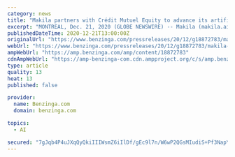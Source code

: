 ```yaml
---
category: news
title: "Makila partners with Crédit Mutuel Equity to advance its artificial intelligence innovations in the international arena"
excerpt: "MONTREAL, Dec. 21, 2020 (GLOBE NEWSWIRE) -- Makila (makila.ai), a company specializing in simulation and predictive analysis solutions, founded in Montreal and operating"
publishedDateTime: 2020-12-21T13:00:00Z
originalUrl: "https://www.benzinga.com/pressreleases/20/12/g18872783/makila-partners-with-cr-dit-mutuel-equity-to-advance-its-artificial-intelligence-innovations-in-th"
webUrl: "https://www.benzinga.com/pressreleases/20/12/g18872783/makila-partners-with-cr-dit-mutuel-equity-to-advance-its-artificial-intelligence-innovations-in-th"
ampWebUrl: "https://amp.benzinga.com/amp/content/18872783"
cdnAmpWebUrl: "https://amp-benzinga-com.cdn.ampproject.org/c/s/amp.benzinga.com/amp/content/18872783"
type: article
quality: 13
heat: 13
published: false

provider:
  name: Benzinga.com
  domain: benzinga.com

topics:
  - AI

secured: "7gJqb4P4uJXqQyQkiIIIWsmZ6iIlDf/gEc9l7n/W6wP2QGsMIudiS+Pf3NapYSmrP2RMouYXBPyV6C0AlYj0Vfid7I1JDQ9CmGXm/DjdSF0TcT+b0cglGe0nUZc69JbzqbwGMqd1ZBF8QKJbm1lZWLxIXT3FaQ6/QY80zQAXrotKwv4YlTQw2ZKuNREV/pBWNVgOqn84750Gf6jikCmucWDPh6XcI2WhTUzmtQCDhPU4UVdK6ZnyZnEyw1LMj3Mv+mU0X/UdS0dDqLlL92YSE21zuhlKEgB318+jx/uvL0H9FmtS+8qz6CQhh3tpD+nczRRJmwDS4Q8jg/FKeq7A3xK4r5EwfJfUEf4QGvYNJYA=;0JK/CQ+wcetejc35Gx8uHA=="
---
```


